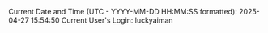 Current Date and Time (UTC - YYYY-MM-DD HH:MM:SS formatted): 2025-04-27 15:54:50
Current User's Login: luckyaiman
